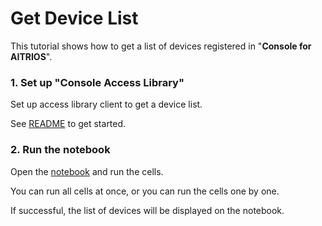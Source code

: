 # Get Device List

This tutorial shows how to get a list of devices registered in "**Console for AITRIOS**".

### 1. Set up "**Console Access Library**"
Set up access library client to get a device list.

See [README](../../_common/set_up_console_client/README.md) to get started.


### 2. Run the notebook
Open the [notebook](./get_device_list.ipynb) and run the cells.

You can run all cells at once, or you can run the cells one by one.

If successful, the list of devices will be displayed on the notebook.